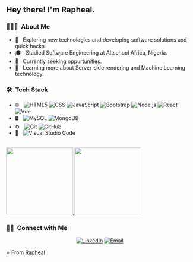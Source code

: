 <h2> Hey there! I'm Rapheal.</h2>

<h3> 👨🏻‍💻 &nbsp;About Me </h3>

- 🤔 &nbsp; Exploring new technologies and developing software solutions and quick hacks.
- 🎓 &nbsp; Studied Software Engineering at Altschool Africa, Nigeria.
- 💼 &nbsp; Currently seeking oppurtunities.
- 🌱 &nbsp; Learning more about Server-side rendering and Machine Learning technology.


<h3> 🛠 &nbsp;Tech Stack</h3>


- 🌐 &nbsp;
  ![HTML5](https://img.shields.io/badge/-HTML5-333333?style=flat&logo=HTML5)
  ![CSS](https://img.shields.io/badge/-CSS-333333?style=flat&logo=CSS3&logoColor=1572B6)
  ![JavaScript](https://img.shields.io/badge/-JavaScript-333333?style=flat&logo=javascript)
  ![Bootstrap](https://img.shields.io/badge/-Bootstrap-333333?style=flat&logo=bootstrap&logoColor=563D7C)
  ![Node.js](https://img.shields.io/badge/-Node.js-333333?style=flat&logo=node.js)
  ![React](https://img.shields.io/badge/-React-333333?style=flat&logo=react)
  ![Vue](https://img.shields.io/badge/-Vue-333333?style=flat&logo=vue)
- 🛢 &nbsp;
  ![MySQL](https://img.shields.io/badge/-MySQL-333333?style=flat&logo=mysql)
  ![MongoDB](https://img.shields.io/badge/-MongoDB-333333?style=flat&logo=mongodb)
- ⚙️ &nbsp;
  ![Git](https://img.shields.io/badge/-Git-333333?style=flat&logo=git)
  ![GitHub](https://img.shields.io/badge/-GitHub-333333?style=flat&logo=github)
- 🔧 &nbsp;
  ![Visual Studio Code](https://img.shields.io/badge/-Visual%20Studio%20Code-333333?style=flat&logo=visual-studio-code&logoColor=007ACC)

<br/>

<a href="https://github.com/raphdoo">
  <img height="180em" src="https://github-readme-stats.vercel.app/api?username=raphdoo&theme=buefy&show_icons=true" />
  <img height="180em" src="https://github-readme-stats.vercel.app/api/top-langs/?username=raphdoo&theme=buefy&layout=compact" />
</a>

<br/>

<h3> 🤝🏻 &nbsp;Connect with Me </h3>

<p align="center">
<a href="https://www.linkedin.com/in/rapheal-ajiboye-3855bb161/"><img alt="LinkedIn" src="https://img.shields.io/badge/LinkedIn-Rapheal%20Ajiboye-blue?style=flat-square&logo=linkedin"></a>
<a href="mailto:rapheal_ajiboye@yahoo.com"><img alt="Email" src="https://img.shields.io/badge/Email-ajiboye_rapheal@yahoo.com-blue?style=flat-square&logo=gmail"></a>
</p>

⭐️ From [Rapheal](https://github.com/raphdoo)
